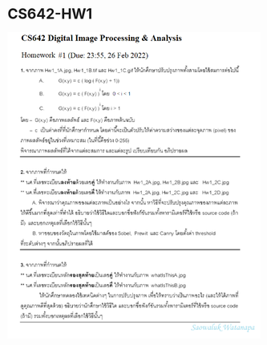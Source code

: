 # CS642-HW1

<img src="https://github.com/kwanative/CS642-HW1/blob/977d38ebf4dc303b91929f55f514bf30e7b1175a/images/2564_2--CS642--Hw1--%E0%B9%82%E0%B8%88%E0%B8%97%E0%B8%A2%E0%B9%8C--scw.png"/>

